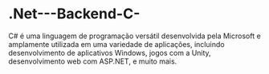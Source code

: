 # .Net---Backend-C-
C# é uma linguagem de programação versátil desenvolvida pela Microsoft e amplamente utilizada em uma variedade de aplicações, incluindo desenvolvimento de aplicativos Windows, jogos com a Unity, desenvolvimento web com ASP.NET, e muito mais.
